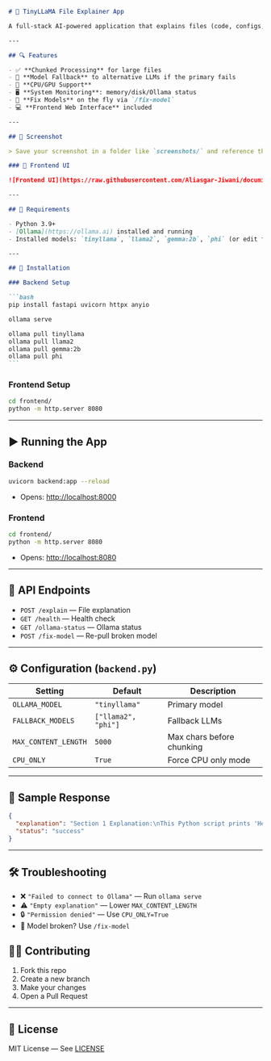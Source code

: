 ````markdown
# 📄 TinyLLaMA File Explainer App

A full-stack AI-powered application that explains files (code, configs, and text) using Ollama language models. Built with **FastAPI** for the backend and a lightweight **HTML/JS frontend UI**.

---

## 🔍 Features

- ✅ **Chunked Processing** for large files
- 🔁 **Model Fallback** to alternative LLMs if the primary fails
- 🧠 **CPU/GPU Support**
- 🖥️ **System Monitoring**: memory/disk/Ollama status
- 🔧 **Fix Models** on the fly via `/fix-model`
- 💻 **Frontend Web Interface** included

---

## 📸 Screenshot

> Save your screenshot in a folder like `screenshots/` and reference the image path.

### 🧠 Frontend UI

![Frontend UI](https://raw.githubusercontent.com/Aliasgar-Jiwani/documind/main/screenshots/frontend-ui.png)

---

## 🧰 Requirements

- Python 3.9+
- [Ollama](https://ollama.ai) installed and running
- Installed models: `tinyllama`, `llama2`, `gemma:2b`, `phi` (or edit fallback list)

---

## 🚀 Installation

### Backend Setup

```bash
pip install fastapi uvicorn httpx anyio

ollama serve

ollama pull tinyllama
ollama pull llama2
ollama pull gemma:2b
ollama pull phi
```
````

### Frontend Setup

```bash
cd frontend/
python -m http.server 8080
```

---

## ▶️ Running the App

### Backend

```bash
uvicorn backend:app --reload
```

- Opens: [http://localhost:8000](http://localhost:8000)

### Frontend

```bash
cd frontend/
python -m http.server 8080
```

- Opens: [http://localhost:8080](http://localhost:8080)

---

## 📡 API Endpoints

- `POST /explain` — File explanation
- `GET /health` — Health check
- `GET /ollama-status` — Ollama status
- `POST /fix-model` — Re-pull broken model

---

## ⚙️ Configuration (`backend.py`)

| Setting              | Default             | Description               |
| -------------------- | ------------------- | ------------------------- |
| `OLLAMA_MODEL`       | `"tinyllama"`       | Primary model             |
| `FALLBACK_MODELS`    | `["llama2", "phi"]` | Fallback LLMs             |
| `MAX_CONTENT_LENGTH` | `5000`              | Max chars before chunking |
| `CPU_ONLY`           | `True`              | Force CPU only mode       |

---

## 🧪 Sample Response

```json
{
  "explanation": "Section 1 Explanation:\nThis Python script prints 'Hello World'...",
  "status": "success"
}
```

---

## 🛠️ Troubleshooting

- ❌ `"Failed to connect to Ollama"` — Run `ollama serve`
- ⚠️ `"Empty explanation"` — Lower `MAX_CONTENT_LENGTH`
- 🔒 `"Permission denied"` — Use `CPU_ONLY=True`
- 🧱 Model broken? Use `/fix-model`

## 🧑‍💻 Contributing

1. Fork this repo
2. Create a new branch
3. Make your changes
4. Open a Pull Request

---

## 📄 License

MIT License — See [LICENSE](LICENSE)
